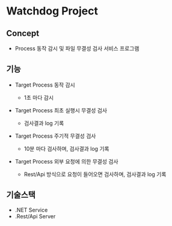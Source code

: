 # Watchdog Project



## Concept

- Process 동작 감시 및 파일 무결성 검사 서비스 프로그램



## 기능 

- Target Process 동작 감시
  - 1초 마다 감시
    
- Target Process 최초 실행시 무결성 검사
  - 검사결과 log 기록
   
- Target Process 주기적 무결성 검사
  - 10분 마다 검사하며, 검사결과 log 기록

- Target Process 외부 요청에 의한 무결성 검사
  - Rest/Api 방식으로 요청이 들어오면 검사하며, 검사결과 log 기록 


## 기술스택 

- .NET Service
- .Rest/Api Server
